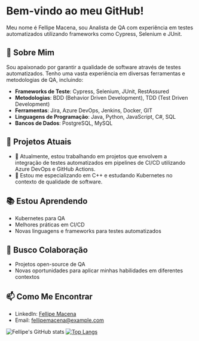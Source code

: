 # Bem-vindo ao meu GitHub!

Meu nome é Fellipe Macena, sou Analista de QA com experiência em testes automatizados utilizando frameworks como Cypress, Selenium e JUnit.

## 🚀 Sobre Mim

Sou apaixonado por garantir a qualidade de software através de testes automatizados. Tenho uma vasta experiência em diversas ferramentas e metodologias de QA, incluindo:

- **Frameworks de Teste**: Cypress, Selenium, JUnit, RestAssured
- **Metodologias**: BDD (Behavior Driven Development), TDD (Test Driven Development)
- **Ferramentas**: Jira, Azure DevOps, Jenkins, Docker, GIT
- **Linguagens de Programação**: Java, Python, JavaScript, C#, SQL
- **Bancos de Dados**: PostgreSQL, MySQL

## 💼 Projetos Atuais

- 🔭 Atualmente, estou trabalhando em projetos que envolvem a integração de testes automatizados em pipelines de CI/CD utilizando Azure DevOps e GitHub Actions.
- 🌱 Estou me especializando em C++ e estudando Kubernetes no contexto de qualidade de software.

## 📚 Estou Aprendendo

- Kubernetes para QA
- Melhores práticas em CI/CD
- Novas linguagens e frameworks para testes automatizados

## 🤝 Busco Colaboração

- Projetos open-source de QA
- Novas oportunidades para aplicar minhas habilidades em diferentes contextos

## 📫 Como Me Encontrar

- LinkedIn: [Fellipe Macena](https://www.linkedin.com/in/fellipemacena)
- Email: fellipemacena@example.com

![Fellipe's GitHub stats](https://github-readme-stats.vercel.app/api?username=fellipemacena&show_icons=true&theme=tokyonight)
[![Top Langs](https://github-readme-stats.vercel.app/api/top-langs/?username=fellipemacena&layout=compact&theme=tokyonight)](https://github.com/anuraghazra/github-readme-stats)
